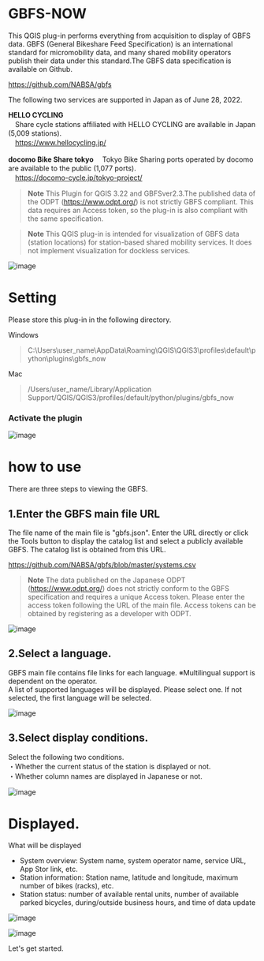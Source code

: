 # GBFS-NOW

This QGIS plug-in performs everything from acquisition to display of GBFS data.
GBFS (General Bikeshare Feed Specification) is an international standard for micromobility data, and many shared mobility operators publish their data under this standard.The GBFS data specification is available on Github.  
  
https://github.com/NABSA/gbfs  

The following two services are supported in Japan as of June 28, 2022.  

**HELLO CYCLING**  
　Share cycle stations affiliated with HELLO CYCLING are available in Japan (5,009 stations).  
　https://www.hellocycling.jp/   
    
**docomo Bike Share tokyo**
　Tokyo Bike Sharing ports operated by docomo are available to the public (1,077 ports).  
　https://docomo-cycle.jp/tokyo-project/  
 
 
> **Note**
> This Plugin for QGIS 3.22 and GBFSver2.3.The published data of the ODPT (https://www.odpt.org/) is not strictly GBFS compliant.
This data requires an Access token, so the plug-in is also compliant with the same specification.

> **Note**
> This QGIS plug-in is intended for visualization of GBFS data (station locations) for station-based shared mobility services. It does not implement visualization for dockless services.


![image](https://user-images.githubusercontent.com/13606213/176122064-8df71c49-d10f-4c1a-9bd4-653dac7f7f2e.png)



# Setting
Please store this plug-in in the following directory.

Windows
>C:\Users\user_name\AppData\Roaming\QGIS\QGIS3\profiles\default\python\plugins\gbfs_now

Mac
>/Users/user_name/Library/Application Support/QGIS/QGIS3/profiles/default/python/plugins/gbfs_now

### Activate the plugin
![image](https://user-images.githubusercontent.com/13606213/169724659-ce130555-2cfb-4285-b0be-c97a07204646.png)


# how to use
There are three steps to viewing the GBFS.  
  
## 1.Enter the GBFS main file URL
  
The file name of the main file is "gbfs.json". 
Enter the URL directly or click the Tools button to display the catalog list and select a publicly available GBFS.
The catalog list is obtained from this URL.  

https://github.com/NABSA/gbfs/blob/master/systems.csv  
  
> **Note**
> The data published on the Japanese ODPT (https://www.odpt.org/) does not strictly conform to the GBFS specification and requires a unique Access token. Please enter the access token following the URL of the main file. Access tokens can be obtained by registering as a developer with ODPT.

  
![image](https://user-images.githubusercontent.com/13606213/176124772-030c3a76-90fb-427a-ab91-bd4c7701afdd.png)

## 2.Select a language.  
    
GBFS main file contains file links for each language. ※Multilingual support is dependent on the operator.  
A list of supported languages will be displayed. Please select one. If not selected, the first language will be selected.   

![image](https://user-images.githubusercontent.com/13606213/176124387-3503ad6e-a647-409a-9c3c-a89d4a628f0f.png)
  
## 3.Select display conditions.
  
Select the following two conditions.  
・Whether the current status of the station is displayed or not.  
・Whether column names are displayed in Japanese or not.  
  
  ![image](https://user-images.githubusercontent.com/13606213/176125157-84de68b0-b93c-4c84-b12b-985754435995.png)


# Displayed.
  
What will be displayed  
- System overview: System name, system operator name, service URL, App Stor link, etc.  
- Station information: Station name, latitude and longitude, maximum number of bikes (racks), etc.  
- Station status: number of available rental units, number of available parked bicycles, during/outside business hours, and time of data update  
  
![image](https://user-images.githubusercontent.com/13606213/176126371-1f34ce41-d145-4223-9249-95b850316080.png)

![image](https://user-images.githubusercontent.com/13606213/176125981-68504f01-3ca0-4319-baec-4b56d75582a2.png)

Let's get started.
